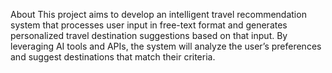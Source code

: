 About
This project aims to develop an intelligent travel recommendation system that processes user input in free-text format and generates personalized travel destination suggestions based on that input. By leveraging AI tools and APIs, the system will analyze the user’s preferences and suggest destinations that match their criteria.
